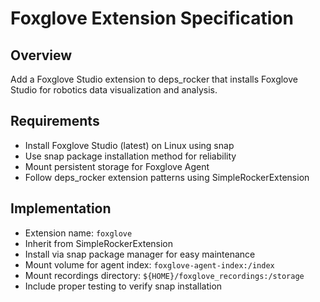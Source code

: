 # Foxglove Extension Specification

## Overview
Add a Foxglove Studio extension to deps_rocker that installs Foxglove Studio for robotics data visualization and analysis.

## Requirements
- Install Foxglove Studio (latest) on Linux using snap
- Use snap package installation method for reliability
- Mount persistent storage for Foxglove Agent
- Follow deps_rocker extension patterns using SimpleRockerExtension

## Implementation
- Extension name: `foxglove`
- Inherit from SimpleRockerExtension
- Install via snap package manager for easy maintenance
- Mount volume for agent index: `foxglove-agent-index:/index`
- Mount recordings directory: `${HOME}/foxglove_recordings:/storage`
- Include proper testing to verify snap installation